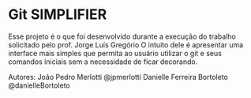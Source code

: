 # Git SIMPLIFIER

Esse projeto é o que foi desenvolvido durante a execução do trabalho solicitado pelo prof. Jorge Luís Gregório
O intuito dele é apresentar uma interface mais simples que permita ao usuário utilizar o git e seus comandos iniciais sem a necessidade de ficar decorando.

Autores:
João Pedro Merlotti @jpmerlotti
Danielle Ferreira Bortoleto @danielleBortoleto
